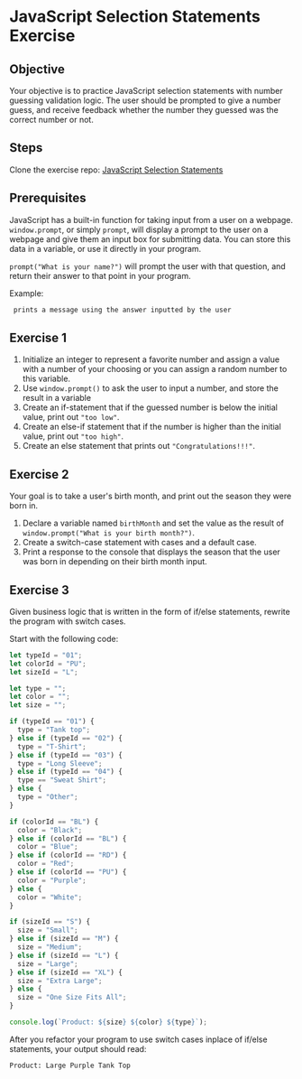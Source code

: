 # JavaScript Selection Statements Exercise

## Objective

Your objective is to practice JavaScript selection statements with number guessing validation logic. The user should be prompted to give a number guess, and receive feedback whether the number they guessed was the correct number or not.

## Steps

Clone the exercise repo: [JavaScript Selection Statements](https://github.com/truecodersio/JavaScript_Selection_Statements)

## Prerequisites

JavaScript has a built-in function for taking input from a user on a webpage. `window.prompt`, or simply `prompt`, will display a prompt to the user on a webpage and give them an input box for submitting data. You can store this data in a variable, or use it directly in your program. 

`prompt("What is your name?")` will prompt the user with that question, and return their answer to that point in your program.

Example:

```js
 prints a message using the answer inputted by the user
```

## Exercise 1

1. Initialize an integer to represent a favorite number and assign a value with a number of your choosing or you can assign a random number to this variable.
2. Use `window.prompt()` to ask the user to input a number, and store the result in a variable
3. Create an if-statement that if the guessed number is below the initial value, print out `"too low"`.
4. Create an else-if statement that if the number is higher than the initial value, print out `"too high"`.
5. Create an else statement that prints out `"Congratulations!!!"`.

## Exercise 2

Your goal is to take a user's birth month, and print out the season they were born in.

1. Declare a variable named `birthMonth` and set the value as the result of `window.prompt("What is your birth month?")`.
2. Create a switch-case statement with cases and a default case.
3. Print a response to the console that displays the season that the user was born in depending on their birth month input.

## Exercise 3

Given business logic that is written in the form of if/else statements, rewrite the program with switch cases.

Start with the following code:

```js
let typeId = "01";
let colorId = "PU";
let sizeId = "L";

let type = "";
let color = "";
let size = "";

if (typeId == "01") {
  type = "Tank top";
} else if (typeId == "02") {
  type = "T-Shirt";
} else if (typeId == "03") {
  type = "Long Sleeve";
} else if (typeId == "04") {
  type == "Sweat Shirt";
} else {
  type = "Other";
}

if (colorId == "BL") {
  color = "Black";
} else if (colorId == "BL") {
  color = "Blue";
} else if (colorId == "RD") {
  color = "Red";
} else if (colorId == "PU") {
  color = "Purple";
} else {
  color = "White";
}

if (sizeId == "S") {
  size = "Small";
} else if (sizeId == "M") {
  size = "Medium";
} else if (sizeId == "L") {
  size = "Large";
} else if (sizeId == "XL") {
  size = "Extra Large";
} else {
  size = "One Size Fits All";
}

console.log(`Product: ${size} ${color} ${type}`);
```

After you refactor your program to use switch cases inplace of if/else statements, your output should read:

```txt
Product: Large Purple Tank Top
```
